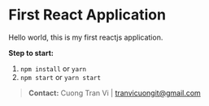 # First React Application
Hello world, this is my first reactjs application.

**Step to start:**
1. `npm install` or `yarn`
1. `npm start` or `yarn start`

> **Contact:** Cuong Tran Vi |  tranvicuongit@gmail.com
